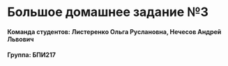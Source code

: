 # Большое домашнее задание №3

#### Команда студентов: Листеренко Ольга Руслановна, Нечесов Андрей Львович
#### Группа: БПИ217